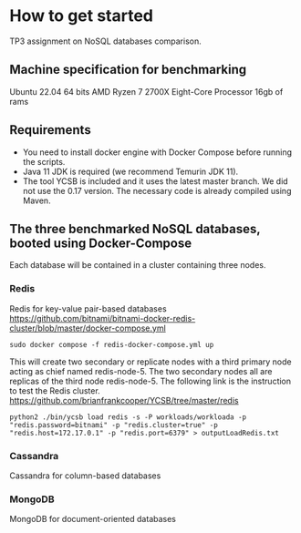 # How to get started

TP3 assignment on NoSQL databases comparison.

## Machine specification for benchmarking

Ubuntu 22.04 64 bits
AMD Ryzen 7 2700X Eight-Core Processor
16gb of rams

## Requirements

- You need to install docker engine with Docker Compose before running the scripts.
- Java 11 JDK is required (we recommend Temurin JDK 11).
- The tool YCSB is included and it uses the latest master branch. We did not use the 0.17 version. The necessary code is already compiled using Maven.

## The three benchmarked NoSQL databases, booted using Docker-Compose

Each database will be contained in a cluster containing three nodes.

### Redis

Redis for key-value pair-based databases
https://github.com/bitnami/bitnami-docker-redis-cluster/blob/master/docker-compose.yml

```
sudo docker compose -f redis-docker-compose.yml up
```

This will create two secondary or replicate nodes with a third primary node acting as chief named redis-node-5.
The two secondary nodes all are replicas of the third node redis-node-5. The following link is the instruction to test the Redis cluster.
https://github.com/brianfrankcooper/YCSB/tree/master/redis

```
python2 ./bin/ycsb load redis -s -P workloads/workloada -p "redis.password=bitnami" -p "redis.cluster=true" -p "redis.host=172.17.0.1" -p "redis.port=6379" > outputLoadRedis.txt
```

### Cassandra

Cassandra for column-based databases

### MongoDB

MongoDB for document-oriented databases
